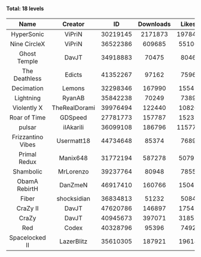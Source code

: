 #### Total: 18 levels

| Name | Creator | ID | Downloads | Likes |
|:---:|:---:|:---:|:---:|:---:|
| HyperSonic | ViPriN | 30219145 | 2171873 | 197848
| Nine CircleX | ViPriN | 36522386 | 609685 | 55106
| Ghost Temple | DavJT | 34918883 | 70475 | 8046
| The Deathless | Edicts | 41352267 | 97162 | 7596
| Decimation | Lemons | 32298346 | 167990 | 15547
| Lightning | RyanAB | 35842238 | 70249 | 7389
| Violently X | TheRealDorami | 39976494 | 122440 | 10826
| Roar of Time | GDSpeed | 27781773 | 157787 | 15237
| pulsar | iIAkariIi | 36099108 | 186796 | 115773
| Frizzantino Vibes | Usermatt18 | 44734648 | 85374 | 7689
| Primal Redux | Manix648 | 31772194 | 587278 | 50791
| Shambolic | MrLorenzo | 39237764 | 80948 | 7855
| ObamA RebirtH | DanZmeN | 46917410 | 160766 | 15041
| Fiber | shocksidian | 36834813 | 51232 | 5084
| CraZy II | DavJT | 47620786 | 146897 | 17542
| CraZy | DavJT | 40945673 | 397071 | 31851
| Red | Codex | 40328796 | 95396 | 7492
| Spacelocked II | LazerBlitz | 35610305 | 187921 | 19614
